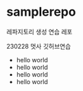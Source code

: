 # samplerepo
레파지토리 생성 연습 레포

230228 멋사 깃허브연습

* hello world
* hello world
* hello world
* hello world